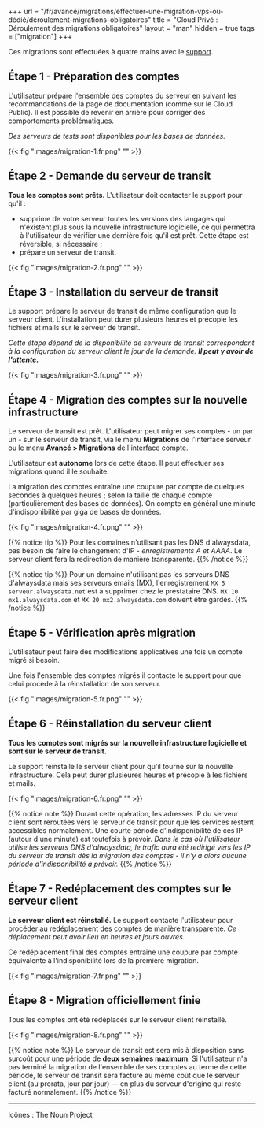 +++
url = "/fr/avancé/migrations/effectuer-une-migration-vps-ou-dédié/déroulement-migrations-obligatoires"
title = "Cloud Privé : Déroulement des migrations obligatoires"
layout = "man"
hidden = true
tags = ["migration"]
+++

Ces migrations sont effectuées à quatre mains avec le [support](https://admin.alwaysdata.com/support/).

## Étape 1 - Préparation des comptes
L'utilisateur prépare l'ensemble des comptes du serveur en suivant les recommandations de la page de documentation (comme sur le Cloud Public). Il est possible de revenir en arrière pour corriger des comportements problématiques.

*Des serveurs de tests sont disponibles pour les bases de données.*

{{< fig "images/migration-1.fr.png" "" >}}

## Étape 2 - Demande du serveur de transit
**Tous les comptes sont prêts.** L'utilisateur doit contacter le support pour qu'il :

- supprime de votre serveur toutes les versions des langages qui n'existent plus sous la nouvelle infrastructure logicielle, ce qui permettra à l'utilisateur de vérifier une dernière fois qu'il est prêt. Cette étape est réversible, si nécessaire ;
- prépare un serveur de transit.

{{< fig "images/migration-2.fr.png" "" >}}

## Étape 3 - Installation du serveur de transit
Le support prépare le serveur de transit de même configuration que le serveur client. L'installation peut durer plusieurs heures et précopie les fichiers et mails sur le serveur de transit.

*Cette étape dépend de la disponibilité de serveurs de transit correspondant à la configuration du serveur client le jour de la demande. __Il peut y avoir de l'attente.__*

{{< fig "images/migration-3.fr.png" "" >}}

## Étape 4 - Migration des comptes sur la nouvelle infrastructure
Le serveur de transit est prêt. L'utilisateur peut migrer ses comptes - un par un - sur le serveur de transit, via le menu **Migrations** de l'interface serveur ou le menu **Avancé > Migrations** de l'interface compte.

L'utilisateur est **autonome** lors de cette étape. Il peut effectuer ses migrations quand il le souhaite.

La migration des comptes entraîne une coupure par compte de quelques secondes à quelques heures ; selon la taille de chaque compte (particulièrement des bases de données). On compte en général une minute d'indisponibilité par giga de bases de données.

{{< fig "images/migration-4.fr.png" "" >}}

{{% notice tip %}}
Pour les domaines n'utilisant pas les DNS d'alwaysdata, pas besoin de faire le changement d'IP - *enregistrements A et AAAA*. Le serveur client fera la redirection de manière transparente.
{{% /notice %}}

{{% notice tip %}}
Pour un domaine n'utilisant pas les serveurs DNS d'alwaysdata mais ses serveurs emails (MX), l'enregistrement `MX 5 serveur.alwaysdata.net` est à supprimer chez le prestataire DNS. `MX 10 mx1.alwaysdata.com` et `MX 20 mx2.alwaysdata.com` doivent être gardés.
{{% /notice %}}

## Étape 5 - Vérification après migration
L'utilisateur peut faire des modifications applicatives une fois un compte migré si besoin.

Une fois l'ensemble des comptes migrés il contacte le support pour que celui procède à la réinstallation de son serveur.

{{< fig "images/migration-5.fr.png" "" >}}

## Étape 6 - Réinstallation du serveur client
**Tous les comptes sont migrés sur la nouvelle infrastructure logicielle et sont sur le serveur de transit.**

Le support réinstalle le serveur client pour qu'il tourne sur la nouvelle infrastructure. Cela peut durer plusieures heures et précopie à les fichiers et mails.

{{< fig "images/migration-6.fr.png" "" >}}

{{% notice note %}}
Durant cette opération, les adresses IP du serveur client sont reroutées vers le serveur de transit pour que les services restent accessibles normalement. Une courte période d'indisponibilité de ces IP (autour d'une minute) est toutefois à prévoir. *Dans le cas où l'utilisateur utilise les serveurs DNS d'alwaysdata, le trafic aura été redirigé vers les IP du serveur de transit dès la migration des comptes - il n'y a alors aucune période d'indisponibilité à prévoir.*
{{% /notice %}}

## Étape 7 - Redéplacement des comptes sur le serveur client
**Le serveur client est réinstallé.** Le support contacte l'utilisateur pour procéder au redéplacement des comptes de manière transparente. *Ce déplacement peut avoir lieu en heures et jours ouvrés.*

Ce redéplacement final des comptes entraîne une coupure par compte équivalente à l'indisponibilité lors de la première migration.

{{< fig "images/migration-7.fr.png" "" >}}

## Étape 8 - Migration officiellement finie
Tous les comptes ont été redéplacés sur le serveur client réinstallé.

{{< fig "images/migration-8.fr.png" "" >}}

{{% notice note %}}
Le serveur de transit est sera mis à disposition sans surcoût pour une période de **deux semaines maximum**. Si l'utilisateur n'a pas terminé la migration de l'ensemble de ses comptes au terme de cette période, le serveur de transit sera facturé au même coût que le serveur client (au prorata, jour par jour) — en plus du serveur d'origine qui reste facturé normalement.
{{% /notice %}}

---
Icônes : The Noun Project

